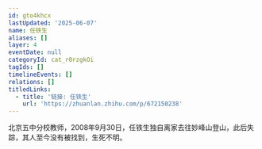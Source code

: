 ```yaml
---
id: gto4khcx
lastUpdated: '2025-06-07'
name: 任铁生
aliases: []
layer: 4
eventDate: null
categoryId: cat_r0rzgkOi
tagIds: []
timelineEvents: []
relations: []
titledLinks:
  - title: '链接: 任铁生'
    url: 'https://zhuanlan.zhihu.com/p/672150238'
---
```

北京五中分校教师，2008年9月30日，任铁生独自离家去往妙峰山登山，此后失踪，其人至今没有被找到，生死不明。
